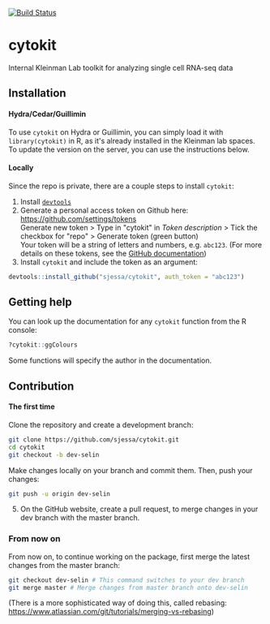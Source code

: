[![Build Status](https://travis-ci.com/sjessa/cytokit.svg?token=ckZxkx4uN2RZSSwsdpLM&branch=master)](https://travis-ci.com/sjessa/cytokit)

# cytokit
Internal Kleinman Lab toolkit for analyzing single cell RNA-seq data


## Installation

#### Hydra/Cedar/Guillimin

To use `cytokit` on Hydra or Guillimin, you can simply load it with `library(cytokit)` in R,
as it's already installed in the Kleinman lab spaces. To update the version on the server, you can use the instructions below.

#### Locally

Since the repo is private, there are a couple steps to install `cytokit`:

1. Install [`devtools`](https://cran.r-project.org/web/packages/devtools/)
2. Generate a personal access token on Github here: https://github.com/settings/tokens  
    Generate new token > Type in "cytokit" in *Token description* > Tick the checkbox for "repo" > Generate token (green button)  
   Your token will be a string of letters and numbers, e.g. `abc123`. (For more details on these tokens, see the [GitHub documentation](https://help.github.com/articles/creating-a-personal-access-token-for-the-command-line/))
3. Install `cytokit` and include the token as an argument:

```r
devtools::install_github("sjessa/cytokit", auth_token = "abc123")

```

## Getting help

You can look up the documentation for any `cytokit` function from the R console:
```r
?cytokit::ggColours
```

Some functions will specify the author in the documentation.

## Contribution

#### The first time

Clone the repository and create a development branch:
```bash
git clone https://github.com/sjessa/cytokit.git
cd cytokit
git checkout -b dev-selin
```

Make changes locally on your branch and commit them. Then, push your changes:
```bash
git push -u origin dev-selin
```

5. On the GitHub website, create a pull request, to merge changes in your dev branch with the master branch.

### From now on

From now on, to continue working on the package, first merge the latest changes from the master branch:
```bash
git checkout dev-selin # This command switches to your dev branch
git merge master # Merge changes from master branch onto dev-selin
```

(There is a more sophisticated way of doing this, called rebasing: https://www.atlassian.com/git/tutorials/merging-vs-rebasing)
